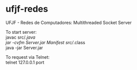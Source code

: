 # ufjf-redes
UFJF - Redes de Computadores: Multithreaded Socket Server

To start server:  
javac src/*.java  
jar -cvfm Server.jar Manifest src/*.class  
java -jar Server.jar  
  
To request via Telnet:  
telnet 127.0.0.1 port  
